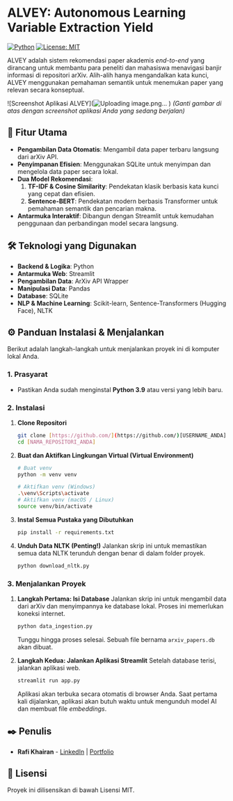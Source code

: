 # ALVEY: Autonomous Learning Variable Extraction Yield

[![Python](https://img.shields.io/badge/Python-3.9%2B-blue.svg)](https://www.python.org/downloads/)
[![License: MIT](https://img.shields.io/badge/License-MIT-yellow.svg)](https://opensource.org/licenses/MIT)

ALVEY adalah sistem rekomendasi paper akademis *end-to-end* yang dirancang untuk membantu para peneliti dan mahasiswa menavigasi banjir informasi di repositori arXiv. Alih-alih hanya mengandalkan kata kunci, ALVEY menggunakan pemahaman semantik untuk menemukan paper yang relevan secara konseptual.

![Screenshot Aplikasi ALVEY](![Uploading image.png…]()
)
*(Ganti gambar di atas dengan screenshot aplikasi Anda yang sedang berjalan)*

## 🚀 Fitur Utama

* **Pengambilan Data Otomatis**: Mengambil data paper terbaru langsung dari arXiv API.
* **Penyimpanan Efisien**: Menggunakan SQLite untuk menyimpan dan mengelola data paper secara lokal.
* **Dua Model Rekomendasi**:
    1.  **TF-IDF & Cosine Similarity**: Pendekatan klasik berbasis kata kunci yang cepat dan efisien.
    2.  **Sentence-BERT**: Pendekatan modern berbasis Transformer untuk pemahaman semantik dan pencarian makna.
* **Antarmuka Interaktif**: Dibangun dengan Streamlit untuk kemudahan penggunaan dan perbandingan model secara langsung.

## 🛠️ Teknologi yang Digunakan

* **Backend & Logika**: Python
* **Antarmuka Web**: Streamlit
* **Pengambilan Data**: ArXiv API Wrapper
* **Manipulasi Data**: Pandas
* **Database**: SQLite
* **NLP & Machine Learning**: Scikit-learn, Sentence-Transformers (Hugging Face), NLTK

## ⚙️ Panduan Instalasi & Menjalankan

Berikut adalah langkah-langkah untuk menjalankan proyek ini di komputer lokal Anda.

### 1. Prasyarat

* Pastikan Anda sudah menginstal **Python 3.9** atau versi yang lebih baru.

### 2. Instalasi

1.  **Clone Repositori**
    ```sh
    git clone [https://github.com/](https://github.com/)[USERNAME_ANDA]/[NAMA_REPOSITORI_ANDA].git
    cd [NAMA_REPOSITORI_ANDA]
    ```

2.  **Buat dan Aktifkan Lingkungan Virtual (Virtual Environment)**
    ```sh
    # Buat venv
    python -m venv venv

    # Aktifkan venv (Windows)
    .\venv\Scripts\activate
    # Aktifkan venv (macOS / Linux)
    source venv/bin/activate
    ```

3.  **Instal Semua Pustaka yang Dibutuhkan**
    ```sh
    pip install -r requirements.txt
    ```

4.  **Unduh Data NLTK (Penting!)**
    Jalankan skrip ini untuk memastikan semua data NLTK terunduh dengan benar di dalam folder proyek.
    ```sh
    python download_nltk.py
    ```

### 3. Menjalankan Proyek

1.  **Langkah Pertama: Isi Database**
    Jalankan skrip ini untuk mengambil data dari arXiv dan menyimpannya ke database lokal. Proses ini memerlukan koneksi internet.
    ```sh
    python data_ingestion.py
    ```
    Tunggu hingga proses selesai. Sebuah file bernama `arxiv_papers.db` akan dibuat.

2.  **Langkah Kedua: Jalankan Aplikasi Streamlit**
    Setelah database terisi, jalankan aplikasi web.
    ```sh
    streamlit run app.py
    ```
    Aplikasi akan terbuka secara otomatis di browser Anda. Saat pertama kali dijalankan, aplikasi akan butuh waktu untuk mengunduh model AI dan membuat file *embeddings*.

## ✒️ Penulis

* **Rafi Khairan** - [LinkedIn](https://linkedin.com/in/rafikhairan) | [Portfolio](https://khay.my.id)

## 📄 Lisensi

Proyek ini dilisensikan di bawah Lisensi MIT.
